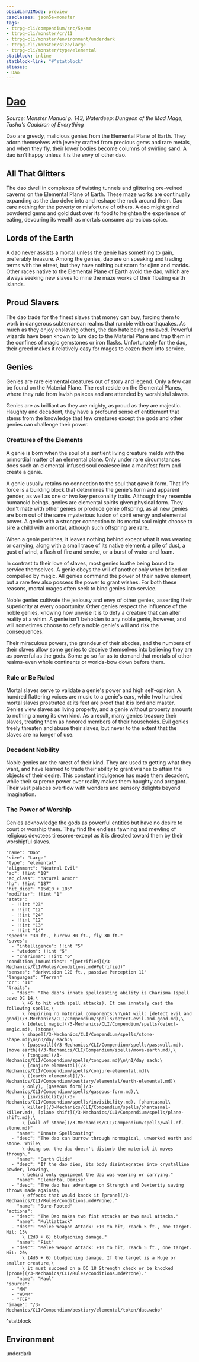 ```yaml
---
obsidianUIMode: preview
cssclasses: json5e-monster
tags:
- ttrpg-cli/compendium/src/5e/mm
- ttrpg-cli/monster/cr/11
- ttrpg-cli/monster/environment/underdark
- ttrpg-cli/monster/size/large
- ttrpg-cli/monster/type/elemental
statblock: inline
statblock-link: "#^statblock"
aliases:
- Dao
---
```

# [Dao](3-Mechanics\CLI\Compendium\bestiary\elemental/dao.md)
*Source: Monster Manual p. 143, Waterdeep: Dungeon of the Mad Mage, Tasha's Cauldron of Everything*  

Dao are greedy, malicious genies from the Elemental Plane of Earth. They adorn themselves with jewelry crafted from precious gems and rare metals, and when they fly, their lower bodies become columns of swirling sand. A dao isn't happy unless it is the envy of other dao.

## All That Glitters

The dao dwell in complexes of twisting tunnels and glittering ore-veined caverns on the Elemental Plane of Earth. These maze works are continually expanding as the dao delve into and reshape the rock around them. Dao care nothing for the poverty or misfortune of others. A dao might grind powdered gems and gold dust over its food to heighten the experience of eating, devouring its wealth as mortals consume a precious spice.

## Lords of the Earth

A dao never assists a mortal unless the genie has something to gain, preferably treasure. Among the genies, dao are on speaking and trading terms with the efreet, but they have nothing but scorn for djinn and marids. Other races native to the Elemental Plane of Earth avoid the dao, which are always seeking new slaves to mine the maze works of their floating earth islands.

## Proud Slavers

The dao trade for the finest slaves that money can buy, forcing them to work in dangerous subterranean realms that rumble with earthquakes. As much as they enjoy enslaving others, the dao hate being enslaved. Powerful wizards have been known to lure dao to the Material Plane and trap them in the confines of magic gemstones or iron flasks. Unfortunately for the dao, their greed makes it relatively easy for mages to cozen them into service.

## Genies

Genies are rare elemental creatures out of story and legend. Only a few can be found on the Material Plane. The rest reside on the Elemental Planes, where they rule from lavish palaces and are attended by worshipful slaves.

Genies are as brilliant as they are mighty, as proud as they are majestic. Haughty and decadent, they have a profound sense of entitlement that stems from the knowledge that few creatures except the gods and other genies can challenge their power.

### Creatures of the Elements

A genie is born when the soul of a sentient living creature melds with the primordial matter of an elemental plane. Only under rare circumstances does such an elemental-infused soul coalesce into a manifest form and create a genie.

A genie usually retains no connection to the soul that gave it form. That life force is a building block that determines the genie's form and apparent gender, as well as one or two key personality traits. Although they resemble humanoid beings, genies are elemental spirits given physical form. They don't mate with other genies or produce genie offspring, as all new genies are born out of the same mysterious fusion of spirit energy and elemental power. A genie with a stronger connection to its mortal soul might choose to sire a child with a mortal, although such offspring are rare.

When a genie perishes, it leaves nothing behind except what it was wearing or carrying, along with a small trace of its native element: a pile of dust, a gust of wind, a flash of fire and smoke, or a burst of water and foam.

In contrast to their love of slaves, most genies loathe being bound to service themselves. A genie obeys the will of another only when bribed or compelled by magic. All genies command the power of their native element, but a rare few also possess the power to grant wishes. For both these reasons, mortal mages often seek to bind genies into service.

Noble genies cultivate the jealousy and envy of other genies, asserting their superiority at every opportunity. Other genies respect the influence of the noble genies, knowing how unwise it is to defy a creature that can alter reality at a whim. A genie isn't beholden to any noble genie, however, and will sometimes choose to defy a noble genie's will and risk the consequences.

Their miraculous powers, the grandeur of their abodes, and the numbers of their slaves allow some genies to deceive themselves into believing they are as powerful as the gods. Some go so far as to demand that mortals of other realms-even whole continents or worlds-bow down before them.

### Rule or Be Ruled

Mortal slaves serve to validate a genie's power and high self-opinion. A hundred flattering voices are music to a genie's ears, while two hundred mortal slaves prostrated at its feet are proof that it is lord and master. Genies view slaves as living property, and a genie without property amounts to nothing among its own kind. As a result, many genies treasure their slaves, treating them as honored members of their households. Evil genies freely threaten and abuse their slaves, but never to the extent that the slaves are no longer of use.

### Decadent Nobility

Noble genies are the rarest of their kind. They are used to getting what they want, and have learned to trade their ability to grant wishes to attain the objects of their desire. This constant indulgence has made them decadent, while their supreme power over reality makes them haughty and arrogant. Their vast palaces overflow with wonders and sensory delights beyond imagination.

### The Power of Worship

Genies acknowledge the gods as powerful entities but have no desire to court or worship them. They find the endless fawning and mewling of religious devotees tiresome-except as it is directed toward them by their worshipful slaves.

```statblock
"name": "Dao"
"size": "Large"
"type": "elemental"
"alignment": "Neutral Evil"
"ac": !!int "18"
"ac_class": "natural armor"
"hp": !!int "187"
"hit_dice": "15d10 + 105"
"modifier": !!int "1"
"stats":
  - !!int "23"
  - !!int "12"
  - !!int "24"
  - !!int "12"
  - !!int "13"
  - !!int "14"
"speed": "30 ft., burrow 30 ft., fly 30 ft."
"saves":
  - "intelligence": !!int "5"
  - "wisdom": !!int "5"
  - "charisma": !!int "6"
"condition_immunities": "[petrified](/3-Mechanics/CLI/Rules/conditions.md#Petrified)"
"senses": "darkvision 120 ft., passive Perception 11"
"languages": "Terran"
"cr": "11"
"traits":
  - "desc": "The dao's innate spellcasting ability is Charisma (spell save DC 14,\
      \ +6 to hit with spell attacks). It can innately cast the following spells,\
      \ requiring no material components:\n\nAt will: [detect evil and good](/3-Mechanics/CLI/Compendium/spells/detect-evil-and-good.md),\
      \ [detect magic](/3-Mechanics/CLI/Compendium/spells/detect-magic.md), [stone\
      \ shape](/3-Mechanics/CLI/Compendium/spells/stone-shape.md)\n\n3/day each:\
      \ [passwall](/3-Mechanics/CLI/Compendium/spells/passwall.md), [move earth](/3-Mechanics/CLI/Compendium/spells/move-earth.md),\
      \ [tongues](/3-Mechanics/CLI/Compendium/spells/tongues.md)\n\n1/day each:\
      \ [conjure elemental](/3-Mechanics/CLI/Compendium/spells/conjure-elemental.md)\
      \ ([earth elemental](/3-Mechanics/CLI/Compendium/bestiary/elemental/earth-elemental.md)\
      \ only), [gaseous form](/3-Mechanics/CLI/Compendium/spells/gaseous-form.md),\
      \ [invisibility](/3-Mechanics/CLI/Compendium/spells/invisibility.md), [phantasmal\
      \ killer](/3-Mechanics/CLI/Compendium/spells/phantasmal-killer.md), [plane shift](/3-Mechanics/CLI/Compendium/spells/plane-shift.md),\
      \ [wall of stone](/3-Mechanics/CLI/Compendium/spells/wall-of-stone.md)"
    "name": "Innate Spellcasting"
  - "desc": "The dao can burrow through nonmagical, unworked earth and stone. While\
      \ doing so, the dao doesn't disturb the material it moves through."
    "name": "Earth Glide"
  - "desc": "If the dao dies, its body disintegrates into crystalline powder, leaving\
      \ behind only equipment the dao was wearing or carrying."
    "name": "Elemental Demise"
  - "desc": "The dao has advantage on Strength and Dexterity saving throws made against\
      \ effects that would knock it [prone](/3-Mechanics/CLI/Rules/conditions.md#Prone)."
    "name": "Sure-Footed"
"actions":
  - "desc": "The Dao makes two fist attacks or two maul attacks."
    "name": "Multiattack"
  - "desc": "Melee Weapon Attack: +10 to hit, reach 5 ft., one target. Hit: 15\
      \ (2d8 + 6) bludgeoning damage."
    "name": "Fist"
  - "desc": "Melee Weapon Attack: +10 to hit, reach 5 ft., one target. Hit: 20\
      \ (4d6 + 6) bludgeoning damage. If the target is a Huge or smaller creature,\
      \ it must succeed on a DC 18 Strength check or be knocked [prone](/3-Mechanics/CLI/Rules/conditions.md#Prone)."
    "name": "Maul"
"source":
  - "MM"
  - "WDMM"
  - "TCE"
"image": "/3-Mechanics/CLI/Compendium/bestiary/elemental/token/dao.webp"
```
^statblock

## Environment

underdark